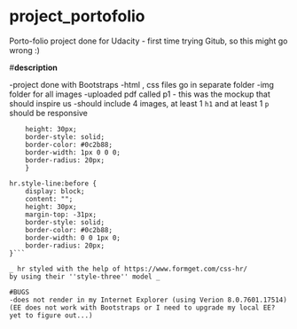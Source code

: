 # project_portofolio
Porto-folio project done for Udacity - first time trying Gitub, so this might go wrong :)

#**description**

-project done with Bootstraps
-html , css files go in separate folder
-img folder for all images
-uploaded pdf called p1 - this was the mockup that should inspire us
-should include 4 images, at least 1 `h1` and at least 1 `p`
should be responsive


```.style-line {
    height: 30px;
    border-style: solid;
    border-color: #0c2b88;
    border-width: 1px 0 0 0;
    border-radius: 20px;
    }

hr.style-line:before {
    display: block;
    content: "";
    height: 30px;
    margin-top: -31px;
    border-style: solid;
    border-color: #0c2b88;
    border-width: 0 0 1px 0;
    border-radius: 20px;
}```

_ hr styled with the help of https://www.formget.com/css-hr/
by using their ''style-three'' model _

#BUGS
-does not render in my Internet Explorer (using Verion 8.0.7601.17514)
(EE does not work with Bootstraps or I need to upgrade my local EE? yet to figure out...)

